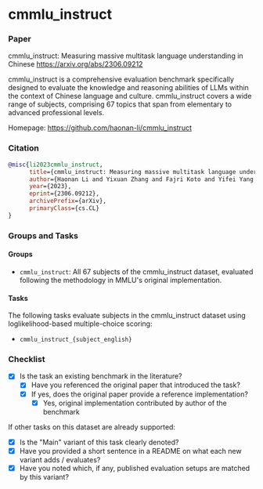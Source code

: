 # cmmlu_instruct

### Paper

cmmlu_instruct: Measuring massive multitask language understanding in Chinese
https://arxiv.org/abs/2306.09212

cmmlu_instruct is a comprehensive evaluation benchmark specifically designed to evaluate the knowledge and reasoning abilities of LLMs within the context of Chinese language and culture.
cmmlu_instruct covers a wide range of subjects, comprising 67 topics that span from elementary to advanced professional levels.

Homepage: https://github.com/haonan-li/cmmlu_instruct

### Citation

```bibtex
@misc{li2023cmmlu_instruct,
      title={cmmlu_instruct: Measuring massive multitask language understanding in Chinese},
      author={Haonan Li and Yixuan Zhang and Fajri Koto and Yifei Yang and Hai Zhao and Yeyun Gong and Nan Duan and Timothy Baldwin},
      year={2023},
      eprint={2306.09212},
      archivePrefix={arXiv},
      primaryClass={cs.CL}
}
```

### Groups and Tasks

#### Groups

- `cmmlu_instruct`: All 67 subjects of the cmmlu_instruct dataset, evaluated following the methodology in MMLU's original implementation.

#### Tasks


The following tasks evaluate subjects in the cmmlu_instruct dataset using loglikelihood-based multiple-choice scoring:
- `cmmlu_instruct_{subject_english}`

### Checklist

* [x] Is the task an existing benchmark in the literature?
  * [x] Have you referenced the original paper that introduced the task?
  * [x] If yes, does the original paper provide a reference implementation?
    * [x] Yes, original implementation contributed by author of the benchmark

If other tasks on this dataset are already supported:
* [x] Is the "Main" variant of this task clearly denoted?
* [x] Have you provided a short sentence in a README on what each new variant adds / evaluates?
* [x] Have you noted which, if any, published evaluation setups are matched by this variant?

